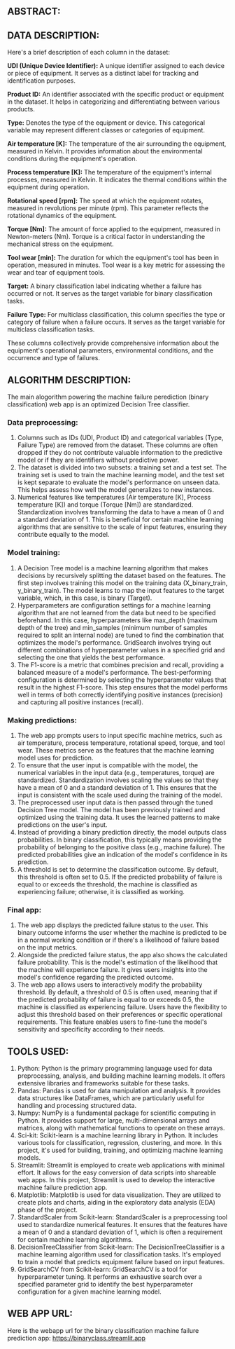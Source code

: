 ## ABSTRACT:

 
## DATA DESCRIPTION:
Here's a brief description of each column in the dataset:

**UDI (Unique Device Identifier):** A unique identifier assigned to each device or piece of equipment. It serves as a distinct label for tracking and identification purposes.

**Product ID:** An identifier associated with the specific product or equipment in the dataset. It helps in categorizing and differentiating between various products.

**Type:** Denotes the type of the equipment or device. This categorical variable may represent different classes or categories of equipment.

**Air temperature [K]:** The temperature of the air surrounding the equipment, measured in Kelvin. It provides information about the environmental conditions during the equipment's operation.

**Process temperature [K]:** The temperature of the equipment's internal processes, measured in Kelvin. It indicates the thermal conditions within the equipment during operation.

**Rotational speed [rpm]:** The speed at which the equipment rotates, measured in revolutions per minute (rpm). This parameter reflects the rotational dynamics of the equipment.

**Torque [Nm]:** The amount of force applied to the equipment, measured in Newton-meters (Nm). Torque is a critical factor in understanding the mechanical stress on the equipment.

**Tool wear [min]:** The duration for which the equipment's tool has been in operation, measured in minutes. Tool wear is a key metric for assessing the wear and tear of equipment tools.

**Target:** A binary classification label indicating whether a failure has occurred or not. It serves as the target variable for binary classification tasks.

**Failure Type:** For multiclass classification, this column specifies the type or category of failure when a failure occurs. It serves as the target variable for multiclass classification tasks.

These columns collectively provide comprehensive information about the equipment's operational parameters, environmental conditions, and the occurrence and type of failures.

## ALGORITHM DESCRIPTION:
The main alogorithm powering the machine failure perediction (binary classification) web app is an  optimized Decision Tree classifier. 
### Data preprocessing:
1. Columns such as IDs (UDI, Product ID) and categorical variables (Type, Failure Type) are removed from the dataset. These columns are often dropped if they do not contribute valuable information to the predictive model or if they are identifiers without predictive power.
2. The dataset is divided into two subsets: a training set and a test set. The training set is used to train the machine learning model, and the test set is kept separate to evaluate the model's performance on unseen data. This helps assess how well the model generalizes to new instances.
3. Numerical features like temperatures (Air temperature [K], Process temperature [K]) and torque (Torque [Nm]) are standardized. Standardization involves transforming the data to have a mean of 0 and a standard deviation of 1. This is beneficial for certain machine learning algorithms that are sensitive to the scale of input features, ensuring they contribute equally to the model.
### Model training:
1. A Decision Tree model is a machine learning algorithm that makes decisions by recursively splitting the dataset based on the features. The first step involves training this model on the training data (X_binary_train, y_binary_train). The model learns to map the input features to the target variable, which, in this case, is binary (Target).
2. Hyperparameters are configuration settings for a machine learning algorithm that are not learned from the data but need to be specified beforehand. In this case, hyperparameters like max_depth (maximum depth of the tree) and min_samples (minimum number of samples required to split an internal node) are tuned to find the combination that optimizes the model's performance. GridSearch involves trying out different combinations of hyperparameter values in a specified grid and selecting the one that yields the best performance.
3. The F1-score is a metric that combines precision and recall, providing a balanced measure of a model's performance. The best-performing configuration is determined by selecting the hyperparameter values that result in the highest F1-score. This step ensures that the model performs well in terms of both correctly identifying positive instances (precision) and capturing all positive instances (recall).
### Making predictions:
1. The web app prompts users to input specific machine metrics, such as air temperature, process temperature, rotational speed, torque, and tool wear. These metrics serve as the features that the machine learning model uses for prediction.
2. To ensure that the user input is compatible with the model, the numerical variables in the input data (e.g., temperatures, torque) are standardized. Standardization involves scaling the values so that they have a mean of 0 and a standard deviation of 1. This ensures that the input is consistent with the scale used during the training of the model.
3. The preprocessed user input data is then passed through the tuned Decision Tree model. The model has been previously trained and optimized using the training data. It uses the learned patterns to make predictions on the user's input.
4. Instead of providing a binary prediction directly, the model outputs class probabilities. In binary classification, this typically means providing the probability of belonging to the positive class (e.g., machine failure). The predicted probabilities give an indication of the model's confidence in its prediction.
5. A threshold is set to determine the classification outcome. By default, this threshold is often set to 0.5. If the predicted probability of failure is equal to or exceeds the threshold, the machine is classified as experiencing failure; otherwise, it is classified as working.
### Final app:
1. The web app displays the predicted failure status to the user. This binary outcome informs the user whether the machine is predicted to be in a normal working condition or if there's a likelihood of failure based on the input metrics.
2. Alongside the predicted failure status, the app also shows the calculated failure probability. This is the model's estimation of the likelihood that the machine will experience failure. It gives users insights into the model's confidence regarding the predicted outcome.
3. The web app allows users to interactively modify the probability threshold. By default, a threshold of 0.5 is often used, meaning that if the predicted probability of failure is equal to or exceeds 0.5, the machine is classified as experiencing failure. Users have the flexibility to adjust this threshold based on their preferences or specific operational requirements. This feature enables users to fine-tune the model's sensitivity and specificity according to their needs.

## TOOLS USED:
1. Python: Python is the primary programming language used for data preprocessing, analysis, and building machine learning models. It offers extensive libraries and frameworks suitable for these tasks.
2. Pandas: Pandas is used for data manipulation and analysis. It provides data structures like DataFrames, which are particularly useful for handling and processing structured data.
3. Numpy: NumPy is a fundamental package for scientific computing in Python. It provides support for large, multi-dimensional arrays and matrices, along with mathematical functions to operate on these arrays.
4. Sci-kit: Scikit-learn is a machine learning library in Python. It includes various tools for classification, regression, clustering, and more. In this project, it's used for building, training, and optimizing machine learning models.
5. Streamlit: Streamlit is employed to create web applications with minimal effort. It allows for the easy conversion of data scripts into shareable web apps. In this project, Streamlit is used to develop the interactive machine failure prediction app.
6. Matplotlib: Matplotlib is used for data visualization. They are utilized to create plots and charts, aiding in the exploratory data analysis (EDA) phase of the project.
7. StandardScaler from Scikit-learn: StandardScaler is a preprocessing tool used to standardize numerical features. It ensures that the features have a mean of 0 and a standard deviation of 1, which is often a requirement for certain machine learning algorithms.
8. DecisionTreeClassifier from Scikit-learn: The DecisionTreeClassifier is a machine learning algorithm used for classification tasks. It's employed to train a model that predicts equipment failure based on input features.
9. GridSearchCV from Scikit-learn: GridSearchCV is a tool for hyperparameter tuning. It performs an exhaustive search over a specified parameter grid to identify the best hyperparameter configuration for a given machine learning model.

## WEB APP URL:
Here is the webapp url for the binary classification machine failure prediction app: https://binaryclass.streamlit.app